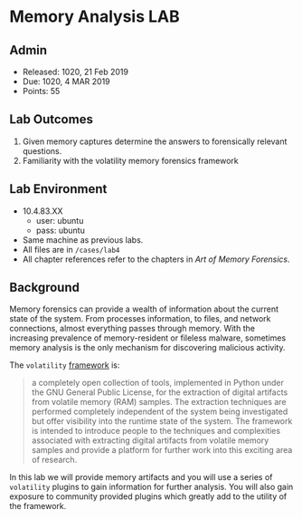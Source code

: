 # Memory Analysis LAB

## Admin

- Released: 1020, 21 Feb 2019
- Due: 1020, 4 MAR 2019
- Points: 55

## Lab Outcomes

1. Given memory captures determine the answers to forensically relevant
   questions.
2. Familiarity with the volatility memory forensics framework

## Lab Environment

- 10.4.83.XX
  - user: ubuntu
  - pass: ubuntu
- Same machine as previous labs.
- All files are in `/cases/lab4`
- All chapter references refer to the chapters in *Art of Memory Forensics*.


## Background

Memory forensics can provide a wealth of information about the current state of
the system. From processes information, to files, and network connections,
almost everything passes through memory. With the increasing prevalence of
memory-resident or fileless malware, sometimes memory analysis is the only
mechanism for discovering malicious activity.

The `volatility` [framework][v] is:

> a completely open collection of tools, implemented in Python under the GNU
> General Public License, for the extraction of digital artifacts from volatile
> memory (RAM) samples.  The extraction techniques are performed completely
> independent of the system being investigated but offer visibility into the
> runtime state of the system. The framework is intended to introduce people to
> the techniques and complexities associated with extracting digital artifacts
> from volatile memory samples and provide a platform for further work into this
> exciting area of research.

In this lab we will provide memory artifacts and you will use a series of
`volatility` plugins to gain information for further analysis. You will also
gain exposure to community provided plugins which greatly add to the utility of
the framework.

[v]:https://github.com/volatilityfoundation/volatility
